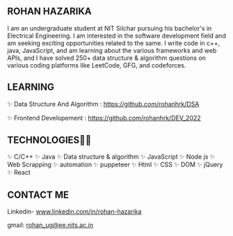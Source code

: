 ## ROHAN HAZARIKA

I am an undergraduate student at NIT Silchar pursuing his bachelor's in Electrical Engineering. I am interested in the software development field and am seeking exciting opportunities related to the same. I write code in c++, java, JavaScript, and am learning about the various frameworks and web APIs, and I have solved 250+ data structure & algorithm questions on various coding platforms like LeetCode, GFG, and codeforces.

## LEARNING

✨ Data Structure And Algorithm : https://github.com/rohanhrk/DSA

✨ Frontend Developement : https://github.com/rohanhrk/DEV_2022

## TECHNOLOGIES👩‍💻

✨ C/C++
✨ Java
✨ Data structure & algorithm
✨ JavaScript
✨ Node js
✨ Web Scrapping
✨ automation
✨ puppeteer
✨ Html
✨ CSS
✨ DOM
✨ jQuery
✨ React

## CONTACT ME

Linkedin- www.linkedin.com/in/rohan-hazarika

gmail: rohan_ug@ee.nits.ac.in
